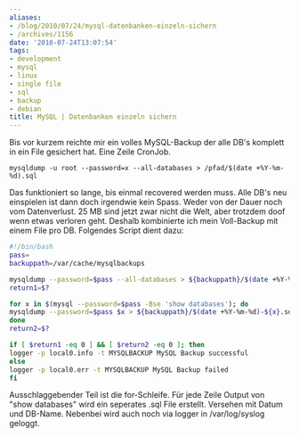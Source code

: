 ```yaml
---
aliases:
- /blog/2010/07/24/mysql-datenbanken-einzeln-sichern
- /archives/1156
date: '2010-07-24T13:07:54'
tags:
- development
- mysql
- linux
- single file
- sql
- backup
- debian
title: MySQL | Datenbanken einzeln sichern
---
```


Bis vor kurzem reichte mir ein volles MySQL-Backup der alle DB's komplett
in ein File gesichert hat. Eine Zeile CronJob.

```
mysqldump -u root --password=x --all-databases > /pfad/$(date +%Y-%m-%d).sql
```

Das funktioniert so lange, bis einmal recovered werden muss. Alle DB's neu
einspielen ist dann doch irgendwie kein Spass. Weder von der Dauer noch vom
Datenverlust. 25 MB sind jetzt zwar nicht die Welt, aber trotzdem doof wenn
etwas verloren geht. Deshalb kombinierte ich mein Voll-Backup mit einem
File pro DB. Folgendes Script dient dazu:

``` bash
#!/bin/bash
pass=
backuppath=/var/cache/mysqlbackups

mysqldump --password=$pass --all-databases > ${backuppath}/$(date +%Y-%m-%d).sql
return1=$?

for x in $(mysql --password=$pass -Bse 'show databases'); do
mysqldump --password=$pass $x > ${backuppath}/$(date +%Y-%m-%d)-${x}.sql
done
return2=$?

if [ $return1 -eq 0 ] && [ $return2 -eq 0 ]; then
logger -p local0.info -t MYSQLBACKUP MySQL Backup successful
else
logger -p local0.err -t MYSQLBACKUP MySQL Backup failed
fi
```

Ausschlaggebender Teil ist die for-Schleife. Für jede Zeile Output von
"show databases" wird ein seperates .sql File erstellt. Versehen mit Datum
und DB-Name. Nebenbei wird auch noch via logger in /var/log/syslog geloggt.